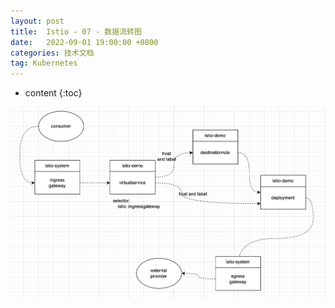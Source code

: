 ```yaml
---
layout: post
title:  Istio - 07 - 数据流转图
date:   2022-09-01 19:00:00 +0800
categories: 技术文档
tag: Kubernetes
---
```


* content
{:toc}


![/images/blog/istio/07-istio-data-flow/01-data-flow.png](/images/blog/istio/07-istio-data-flow/01-data-flow.png)